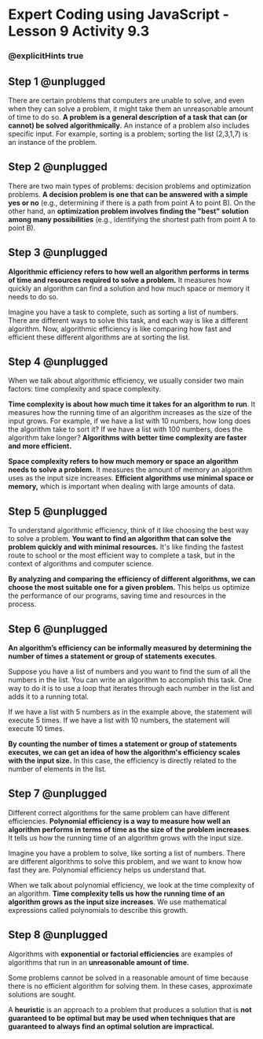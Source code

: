 # Expert Coding using JavaScript - Lesson 9 Activity 9.3
### @explicitHints true

## Step 1 @unplugged

There are certain problems that computers are unable to solve, and even when they can solve a problem, it might take them an unreasonable amount of time to do so. 
**A problem is a general description of a task that can (or cannot) be solved algorithmically.** An instance of a problem also includes specific input. For example, sorting is a problem; sorting the list (2,3,1,7) is an instance of the problem. 

## Step 2 @unplugged

There are two main types of problems: decision problems and optimization problems. **A decision problem is one that can be answered with a simple yes or no** (e.g., determining if there is a path from point A to point B). 
On the other hand, an **optimization problem involves finding the "best" solution among many possibilities** (e.g., identifying the shortest path from point A to point B).

## Step 3 @unplugged

**Algorithmic efficiency refers to how well an algorithm performs in terms of time and resources required to solve a problem.** It measures how quickly an algorithm can find a solution and how much space or memory it needs to do so.

Imagine you have a task to complete, such as sorting a list of numbers. There are different ways to solve this task, and each way is like a different algorithm. Now, algorithmic efficiency is like comparing how fast and efficient these different algorithms are at sorting the list.

## Step 4 @unplugged

When we talk about algorithmic efficiency, we usually consider two main factors: time complexity and space complexity.

**Time complexity is about how much time it takes for an algorithm to run**. It measures how the running time of an algorithm increases as the size of the input grows. For example, if we have a list with 10 numbers, how long does the algorithm take to sort it? If we have a list with 100 numbers, does the algorithm take longer? **Algorithms with better time complexity are faster and more efficient.**

**Space complexity refers to how much memory or space an algorithm needs to solve a problem.** It measures the amount of memory an algorithm uses as the input size increases. **Efficient algorithms use minimal space or memory,** which is important when dealing with large amounts of data.

## Step 5 @unplugged

To understand algorithmic efficiency, think of it like choosing the best way to solve a problem. **You want to find an algorithm that can solve the problem quickly and with minimal resources.** It's like finding the fastest route to school or the most efficient way to complete a task, but in the context of algorithms and computer science.

**By analyzing and comparing the efficiency of different algorithms, we can choose the most suitable one for a given problem.** This helps us optimize the performance of our programs, saving time and resources in the process.

## Step 6 @unplugged

**An algorithm’s efficiency can be informally measured by determining the number of times a statement or group of statements executes**.

Suppose you have a list of numbers and you want to find the sum of all the numbers in the list. You can write an algorithm to accomplish this task. One way to do it is to use a loop that iterates through each number in the list and adds it to a running total.

If we have a list with 5 numbers as in the example above, the statement will execute 5 times. If we have a list with 10 numbers, the statement will execute 10 times.

**By counting the number of times a statement or group of statements executes, we can get an idea of how the algorithm's efficiency scales with the input size.** In this case, the efficiency is directly related to the number of elements in the list.

## Step 7 @unplugged

 Different correct algorithms for the same problem can have different efficiencies. 
  **Polynomial efficiency is a way to measure how well an algorithm performs in terms of time as the size of the problem increases**. It tells us how the running time of an algorithm grows with the input size.

Imagine you have a problem to solve, like sorting a list of numbers. There are different algorithms to solve this problem, and we want to know how fast they are. Polynomial efficiency helps us understand that.

When we talk about polynomial efficiency, we look at the time complexity of an algorithm. **Time complexity tells us how the running time of an algorithm grows as the input size increases**. We use mathematical expressions called polynomials to describe this growth.

## Step 8 @unplugged

Algorithms with **exponential or factorial efficiencies** are examples of algorithms that run in an **unreasonable amount of time.**

   Some problems cannot be solved in a reasonable amount of time because there is no efficient algorithm for solving them. In these cases, approximate solutions are sought. 
   
   A **heuristic** is an approach to a problem that produces a solution that is **not guaranteed to be optimal but may be used when techniques that are guaranteed to always find an optimal solution are impractical.**